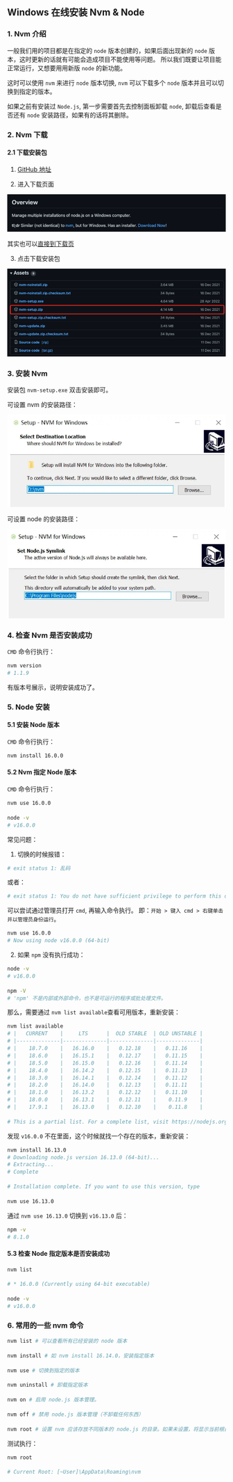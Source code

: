 ## Windows 在线安装 Nvm & Node

### 1. Nvm 介绍

一般我们用的项目都是在指定的 `node` 版本创建的，如果后面出现新的 `node` 版本，这时更新的话就有可能会造成项目不能使用等问题。
所以我们既要让项目能正常运行，又想要用用新版 `node` 的新功能。

这时可以使用 `nvm` 来进行 `node` 版本切换, `nvm` 可以下载多个 `node` 版本并且可以切换到指定的版本。

如果之前有安装过 `Node.js`, 第一步需要首先去控制面板卸载 `node`, 卸载后查看是否还有 `node` 安装路径，如果有的话将其删除。

### 2. Nvm 下载

#### 2.1 下载安装包

1. [GitHub 地址](https://github.com/coreybutler/nvm-windows)

2. 进入下载页面

![](./images/001_点击跳转下载页.png)

其实也可以[直接到下载页](https://github.com/coreybutler/nvm-windows/releases)

3. 点击下载安装包

![](./images/002_点击下载.png)

### 3. 安装 Nvm

安装包 `nvm-setup.exe` 双击安装即可。

可设置 nvm 的安装路径：

![](./images/003_Nvm安装路径设置.png)

可设置 node 的安装路径：

![](./images/004_Node安装路径.png)

### 4. 检查 Nvm 是否安装成功

`CMD` 命令行执行：

```bash
nvm version
# 1.1.9
```

有版本号展示，说明安装成功了。

### 5. Node 安装

#### 5.1 安装 Node 版本

`CMD` 命令行执行：

```bash
nvm install 16.0.0
```

#### 5.2 Nvm 指定 Node 版本

`CMD` 命令行执行：

```bash
nvm use 16.0.0

node -v
# v16.0.0
```

常见问题：

1. 切换的时候报错：

```bash
# exit status 1: 乱码
```

或者：

```bash
# exit status 1: You do not have sufficient privilege to perform this operation.
```

可以尝试通过管理员打开 `cmd`, 再输入命令执行。
即：`开始 > 键入 cmd > 右键单击并以管理员身份运行`。

```bash
nvm use 16.0.0
# Now using node v16.0.0 (64-bit)
```

2. 如果 `npm` 没有执行成功：

```bash
node -v
# v16.0.0

npm -V
# 'npm' 不是内部或外部命令，也不是可运行的程序或批处理文件。
```

那么，需要通过 `nvm list available`查看可用版本，重新安装：

```bash
nvm list available
# |   CURRENT    |     LTS      |  OLD STABLE  | OLD UNSTABLE |
# |--------------|--------------|--------------|--------------|
# |    18.7.0    |   16.16.0    |   0.12.18    |   0.11.16    |
# |    18.6.0    |   16.15.1    |   0.12.17    |   0.11.15    |
# |    18.5.0    |   16.15.0    |   0.12.16    |   0.11.14    |
# |    18.4.0    |   16.14.2    |   0.12.15    |   0.11.13    |
# |    18.3.0    |   16.14.1    |   0.12.14    |   0.11.12    |
# |    18.2.0    |   16.14.0    |   0.12.13    |   0.11.11    |
# |    18.1.0    |   16.13.2    |   0.12.12    |   0.11.10    |
# |    18.0.0    |   16.13.1    |   0.12.11    |    0.11.9    |
# |    17.9.1    |   16.13.0    |   0.12.10    |    0.11.8    |

# This is a partial list. For a complete list, visit https://nodejs.org/en/download/releases
```

发现 `v16.0.0` 不在里面，这个时候就找一个存在的版本，重新安装：

```bash
nvm install 16.13.0
# Downloading node.js version 16.13.0 (64-bit)...
# Extracting...
# Complete

# Installation complete. If you want to use this version, type

nvm use 16.13.0
```

通过 `nvm use 16.13.0` 切换到 `v16.13.0` 后：

```bash
npm -v
# 8.1.0
```

#### 5.3 检查 Node 指定版本是否安装成功

```bash
nvm list

# * 16.0.0 (Currently using 64-bit executable)

node -v
# v16.0.0
```

### 6. 常用的一些 nvm 命令

```bash
nvm list # 可以查看所有已经安装的 node 版本

nvm install # 如 nvm install 16.14.0，安装指定版本

nvm use # 切换到指定的版本

nvm uninstall # 卸载指定版本

nvm on # 启用 node.js 版本管理。

nvm off # 禁用 node.js 版本管理（不卸载任何东西）

nvm root # 设置 nvm 应该存放不同版本的 node.js 的目录。如果未设置，将显示当前根目录。
```

测试执行：

```bash
nvm root

# Current Root: [~User]\AppData\Roaming\nvm
```
